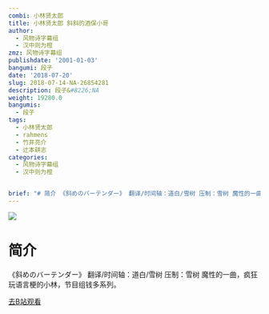 ```yaml
---
combi: 小林贤太郎
title: 小林贤太郎 斜斜的酒保小哥
author:
  - 风物诗字幕组
  - 汉中则为橙
zmz: 风物诗字幕组
publishdate: '2001-01-03'
bangumi: 段子
date: '2018-07-20'
slug: 2018-07-14-NA-26854281
description: 段子&#8226;NA
weight: 19280.0
bangumis:
  - 段子
tags:
  - 小林贤太郎
  - rahmens
  - 竹井亮介
  - 辻本耕志
categories:
  - 风物诗字幕组
  - 汉中则为橙


brief: "# 简介 《斜めのバーテンダー》 翻译/时间轴：道白/雪树 压制：雪树 魔性的一曲，疯狂玩语言梗的小林，节目组钱多系列。"
---
```

![](https://i.imgur.com/Jzn4mMD.jpg)
# 简介  
《斜めのバーテンダー》
翻译/时间轴：道白/雪树 压制：雪树
魔性的一曲，疯狂玩语言梗的小林，节目组钱多系列。 

[去B站观看](https://www.bilibili.com/video/av26854281/)
 
